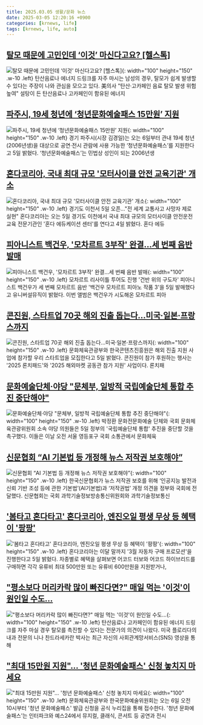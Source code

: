 ```yaml
---
title: 2025.03.05 생활/문화 뉴스
date: 2025-03-05 12:20:16 +0900
categories: [krnews, life]
tags: [krnews, life, auto]
---
```

## [탈모 때문에 고민인데 ‘이것’ 마신다고요? [헬스톡]](https://n.news.naver.com/mnews/article/014/0005316532)

![탈모 때문에 고민인데 ‘이것’ 마신다고요? [헬스톡]](https://mimgnews.pstatic.net/image/origin/014/2025/03/05/5316532.jpg?type=nf220_150){: width="100" height="150" .w-10 .left}
탄산음료나 에너지 드링크를 자주 마시는 남성의 경우, 탈모가 쉽게 발생할 수 있다는 주장이 나와 관심을 모으고 있다. 美의사 "탄산·고카페인 음료 탈모 발생 위험 높여" 설탕이 든 탄산음료나 고카페인이 함유된 에너지

## [파주시, 19세 청년에 ‘청년문화예술패스 15만원’ 지원](https://n.news.naver.com/mnews/article/277/0005555509)

![파주시, 19세 청년에 ‘청년문화예술패스 15만원’ 지원](https://mimgnews.pstatic.net/image/origin/277/2025/03/05/5555509.jpg?type=nf220_150){: width="100" height="150" .w-10 .left}
경기 파주시(시장 김경일)는 오는 6일부터 관내 19세 청년(2006년생)을 대상으로 공연·전시 관람에 사용 가능한 ‘청년문화예술패스’를 지원한다고 5일 밝혔다. ‘청년문화예술패스’는 민법상 성인이 되는 2006년생

## [혼다코리아, 국내 최대 규모 '모터사이클 안전 교육기관' 개소](https://n.news.naver.com/mnews/article/001/0015244096)

![혼다코리아, 국내 최대 규모 '모터사이클 안전 교육기관' 개소](https://mimgnews.pstatic.net/image/origin/001/2025/03/04/15244096.jpg?type=nf220_150){: width="100" height="150" .w-10 .left}
경기도 이천서 5일 오픈…"전 세계 교통사고 사망자 제로 실현" 혼다코리아는 오는 5일 경기도 이천에서 국내 최대 규모의 모터사이클 안전운전 교육 전문기관인 '혼다 에듀케이션 센터'를 연다고 4일 밝혔다. 혼다 에듀

## [피아니스트 백건우, '모차르트 3부작' 완결…세 번째 음반 발매](https://n.news.naver.com/mnews/article/001/0015245789)

![피아니스트 백건우, '모차르트 3부작' 완결…세 번째 음반 발매](https://mimgnews.pstatic.net/image/origin/001/2025/03/05/15245789.jpg?type=nf220_150){: width="100" height="150" .w-10 .left}
모차르트 리사이틀 투어도 진행 '건반 위의 구도자' 피아니스트 백건우가 세 번째 모차르트 음반 '백건우 모차르트 피아노 작품 3'을 5일 발매했다고 유니버설뮤직이 밝혔다. 이번 앨범은 백건우가 시도해온 모차르트 피아

## [콘진원, 스타트업 70곳 해외 진출 돕는다…미국·일본·프랑스까지](https://n.news.naver.com/mnews/article/008/0005161220)

![콘진원, 스타트업 70곳 해외 진출 돕는다…미국·일본·프랑스까지](https://mimgnews.pstatic.net/image/origin/008/2025/03/05/5161220.jpg?type=nf220_150){: width="100" height="150" .w-10 .left}
문화체육관광부와 한국콘텐츠진흥원은 해외 진출 지원 사업에 참가할 우리 스타트업을 모집한다고 5일 밝혔다. 콘진원이 참가 후원하는 행사는 '2025 론치패드'와 '2025 해외마켓 공동관 참가 지원' 사업이다. 론치패

## [문화예술단체·야당 "문체부, 일방적 국립예술단체 통합 추진 중단해야"](https://n.news.naver.com/mnews/article/421/0008110845)

![문화예술단체·야당 "문체부, 일방적 국립예술단체 통합 추진 중단해야"](https://mimgnews.pstatic.net/image/origin/421/2025/03/05/8110845.jpg?type=nf220_150){: width="100" height="150" .w-10 .left}
박정환 문화전문화예술 단체와 국회 문화체육관광위원회 소속 야당 의원들은 5일 정부의 '국립예술단체 통합' 추진을 중단할 것을 촉구했다. 이들은 이날 오전 서울 영등포구 국회 소통관에서 문화체육

## [신문협회 “AI 기본법 등 개정해 뉴스 저작권 보호해야”](https://n.news.naver.com/mnews/article/011/0004457418)

![신문협회 “AI 기본법 등 개정해 뉴스 저작권 보호해야”](https://mimgnews.pstatic.net/image/origin/011/2025/03/05/4457418.jpg?type=nf220_150){: width="100" height="150" .w-10 .left}
한국신문협회가 뉴스 저작권 보호를 위해 ‘인공지능 발전과 신뢰 기반 조성 등에 관한 기본법’(AI기본법)과 ‘저작권법’ 개정 의견을 정부와 국회에 전달했다. 신문협회는 국회 과학기술정보방송통신위원회와 과학기술정보통신

## ['봄타고 혼다타고' 혼다코리아, 엔진오일 평생 무상 등 혜택이 '팡팡'](https://n.news.naver.com/mnews/article/088/0000934291)

!['봄타고 혼다타고' 혼다코리아, 엔진오일 평생 무상 등 혜택이 '팡팡'](https://mimgnews.pstatic.net/image/origin/088/2025/03/05/934291.jpg?type=nf220_150){: width="100" height="150" .w-10 .left}
혼다코리아는 이달 말까지 '3월 자동차 구매 프로모션'을 진행한다고 5일 밝혔다. 차종별로 혜택을 살펴보면 어코드 터보와 어코드 하이브리드를 구매하면 각각 유류비 최대 500만원 또는 유류비 600만원을 지원받거나,

## ["평소보다 머리카락 많이 빠진다면?" 매일 먹는 '이것'이 원인일 수도…](https://n.news.naver.com/mnews/article/031/0000913508)

!["평소보다 머리카락 많이 빠진다면?" 매일 먹는 '이것'이 원인일 수도…](https://mimgnews.pstatic.net/image/origin/031/2025/03/05/913508.jpg?type=nf220_150){: width="100" height="150" .w-10 .left}
탄산음료나 고카페인이 함유된 에너지 드링크를 자주 마실 경우 탈모를 촉진할 수 있다는 전문가의 의견이 나왔다. 미국 플로리다의 내과 전문의 니나 찬드라세카란 박사는 최근 자신의 사회관계망서비스(SNS) 영상을 통해

## ["최대 15만원 지원"... '청년 문화예술패스' 신청 놓치지 마세요](https://n.news.naver.com/mnews/article/014/0005316373)

!["최대 15만원 지원"... '청년 문화예술패스' 신청 놓치지 마세요](https://mimgnews.pstatic.net/image/origin/014/2025/03/05/5316373.jpg?type=nf220_150){: width="100" height="150" .w-10 .left}
문화체육관광부와 한국문화예술위원회는 오는 6일 오전 10시부터 '청년 문화예술패스' 발급 신청을 공식 누리집을 통해 접수한다. '청년 문화예술패스'는 인터파크와 예스24에서 뮤지컬, 클래식, 콘서트 등 공연과 전시

